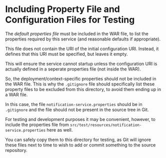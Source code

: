 # Including Property File and Configuration Files for Testing

The *default properties file* must be included in the WAR file, to list the properties
required by this service (and reasonable defaults if appropriate).

This file does not contain the URI of the initial configuration URI. Instead, it
defines that this URI must be specified, but leaves it empty.

This will ensure the service cannot startup unless the configuration URI is
actually defined in a seperate properties file (not inside the WAR).

So, the deployment/context-specific properties should not be included in the WAR file. 
This is why the `.gitignore` file should specifically list these property files to be
excluded from this directory, to avoid them ending up in a WAR file.

In this case, the file `notification-service.properties` should be in
`.gitignore` and the file should not be present in the source tree in Git.  

For testing and development purposes it may be convenient, however, to include the
properties file from `src/test/resources/notification-service.properties` here as well.

You can safely copy them to this directory for testing, as Git will ignore these 
files next to time to wish to add or commit something to the source repository.
